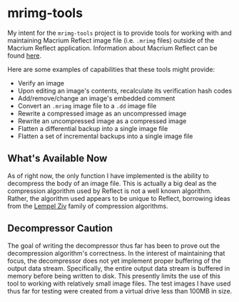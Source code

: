 # mrimg-tools

My intent for the `mrimg-tools` project is to provide tools for working with and maintaining Macrium Reflect image file (i.e. `.mrimg` files) outside of the Macrium Reflect application.  Information about Macrium Reflect can be found [here](http://www.macrium.com/).

Here are some examples of capabilities that these tools might provide:

- Verify an image
- Upon editing an image's contents, recalculate its verification hash codes
- Add/remove/change an image's embedded comment
- Convert an `.mrimg` image file to a `.dd` image file
- Rewrite a compressed image as an uncompressed image
- Rewrite an uncompressed image as a compressed image
- Flatten a differential backup into a single image file
- Flatten a set of incremental backups into a single image file

## What's Available Now

As of right now, the only function I have implemented is the ability to decompress the body of an image file.  This is actually a big deal as the compression algorithm used by Reflect is not a well known algorithm.  Rather, the algorithm used appears to be unique to Reflect, borrowing ideas from the [Lempel Ziv]([https://en.wikipedia.org/wiki/LZ77_and_LZ78]) family of compression algorithms.

## Decompressor Caution

The goal of writing the decompressor thus far has been to prove out the decompression algorithm's correctness.  In the interest of maintaining that focus, the decompressor does not yet implement proper buffering of the output data stream.  Specifically, the entire output data stream is buffered in memory before being written to disk.  This presently limits the use of this tool to working with relatively small image files.  The test images I have used thus far for testing were created from a virtual drive less than 100MB in size.
